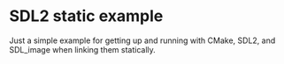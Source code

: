 # SDL2 static example 
Just a simple example for getting up and running with CMake, SDL2, and SDL_image when linking them statically.
